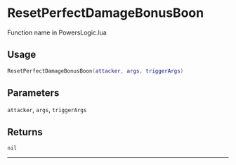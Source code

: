 # ResetPerfectDamageBonusBoon
Function name in PowersLogic.lua
## Usage
```lua
ResetPerfectDamageBonusBoon(attacker, args, triggerArgs)
```
## Parameters
`attacker`, `args`, `triggerArgs`
## Returns
`nil`

---